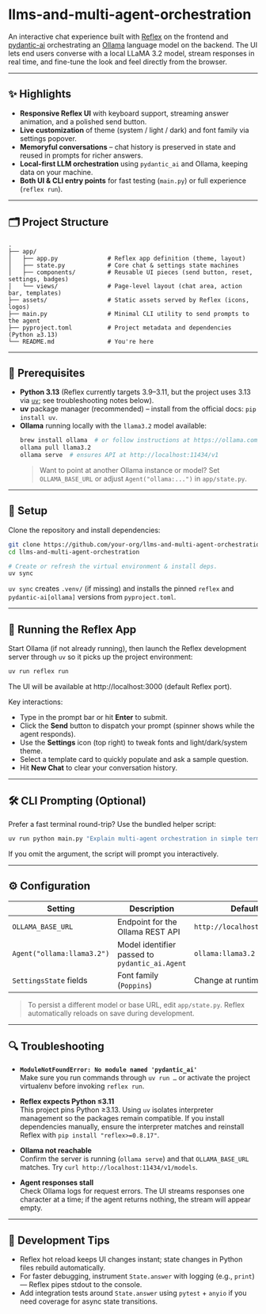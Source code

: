 # llms-and-multi-agent-orchestration

An interactive chat experience built with [Reflex](https://reflex.dev/) on the frontend and [pydantic-ai](https://ai.pydantic.dev/latest/) orchestrating an [Ollama](https://ollama.com/) language model on the backend. The UI lets end users converse with a local LLaMA 3.2 model, stream responses in real time, and fine-tune the look and feel directly from the browser.

---

## ✨ Highlights
- **Responsive Reflex UI** with keyboard support, streaming answer animation, and a polished send button.
- **Live customization** of theme (system / light / dark) and font family via settings popover.
- **Memoryful conversations** – chat history is preserved in state and reused in prompts for richer answers.
- **Local-first LLM orchestration** using `pydantic_ai` and Ollama, keeping data on your machine.
- **Both UI & CLI entry points** for fast testing (`main.py`) or full experience (`reflex run`).

---

## 🗂 Project Structure

```
.
├── app/
│   ├── app.py              # Reflex app definition (theme, layout)
│   ├── state.py            # Core chat & settings state machines
│   ├── components/         # Reusable UI pieces (send button, reset, settings, badges)
│   └── views/              # Page-level layout (chat area, action bar, templates)
├── assets/                 # Static assets served by Reflex (icons, logos)
├── main.py                 # Minimal CLI utility to send prompts to the agent
├── pyproject.toml          # Project metadata and dependencies (Python ≥3.13)
└── README.md               # You're here
```

---

## 🚀 Prerequisites

- **Python 3.13** (Reflex currently targets 3.9–3.11, but the project uses 3.13 via [`uv`](https://github.com/astral-sh/uv); see troubleshooting notes below).
- **uv** package manager (recommended) – install from the official docs: `pip install uv`.
- **Ollama** running locally with the `llama3.2` model available:  
  ```bash
  brew install ollama  # or follow instructions at https://ollama.com/
  ollama pull llama3.2
  ollama serve  # ensures API at http://localhost:11434/v1
  ```
  > Want to point at another Ollama instance or model? Set `OLLAMA_BASE_URL` or adjust `Agent("ollama:...")` in `app/state.py`.

---

## 🧱 Setup

Clone the repository and install dependencies:

```bash
git clone https://github.com/your-org/llms-and-multi-agent-orchestration.git
cd llms-and-multi-agent-orchestration

# Create or refresh the virtual environment & install deps.
uv sync
```

`uv sync` creates `.venv/` (if missing) and installs the pinned `reflex` and `pydantic-ai[ollama]` versions from `pyproject.toml`.

---

## 💬 Running the Reflex App

Start Ollama (if not already running), then launch the Reflex development server through `uv` so it picks up the project environment:

```bash
uv run reflex run
```

The UI will be available at http://localhost:3000 (default Reflex port).  

Key interactions:
- Type in the prompt bar or hit **Enter** to submit.
- Click the **Send** button to dispatch your prompt (spinner shows while the agent responds).
- Use the **Settings** icon (top right) to tweak fonts and light/dark/system theme.
- Select a template card to quickly populate and ask a sample question.
- Hit **New Chat** to clear your conversation history.

---

## 🛠 CLI Prompting (Optional)

Prefer a fast terminal round-trip? Use the bundled helper script:

```bash
uv run python main.py "Explain multi-agent orchestration in simple terms."
```

If you omit the argument, the script will prompt you interactively.

---

## ⚙️ Configuration

| Setting | Description | Default |
|---------|-------------|---------|
| `OLLAMA_BASE_URL` | Endpoint for the Ollama REST API | `http://localhost:11434/v1` |
| `Agent("ollama:llama3.2")` | Model identifier passed to `pydantic_ai.Agent` | `ollama:llama3.2` |
| `SettingsState` fields | Font family (`Poppins`) | Change at runtime via UI |

> To persist a different model or base URL, edit `app/state.py`. Reflex automatically reloads on save during development.

---

## 🔍 Troubleshooting

- **`ModuleNotFoundError: No module named 'pydantic_ai'`**  
  Make sure you run commands through `uv run …` or activate the project virtualenv before invoking `reflex run`.

- **Reflex expects Python ≤3.11**  
  This project pins Python ≥3.13. Using `uv` isolates interpreter management so the packages remain compatible. If you install dependencies manually, ensure the interpreter matches and reinstall Reflex with `pip install "reflex>=0.8.17"`.

- **Ollama not reachable**  
  Confirm the server is running (`ollama serve`) and that `OLLAMA_BASE_URL` matches. Try `curl http://localhost:11434/v1/models`.

- **Agent responses stall**  
  Check Ollama logs for request errors. The UI streams responses one character at a time; if the agent returns nothing, the stream will appear empty.

---

## 🧪 Development Tips

- Reflex hot reload keeps UI changes instant; state changes in Python files rebuild automatically.
- For faster debugging, instrument `State.answer` with logging (e.g., `print`) — Reflex pipes stdout to the console.
- Add integration tests around `State.answer` using `pytest` + `anyio` if you need coverage for async state transitions.
